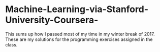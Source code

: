 # Machine-Learning-via-Stanford-University-Coursera-
This sums up how I passed most of my time in my winter break of 2017. These are my solutions for the programming exercises assigned in the class. 
